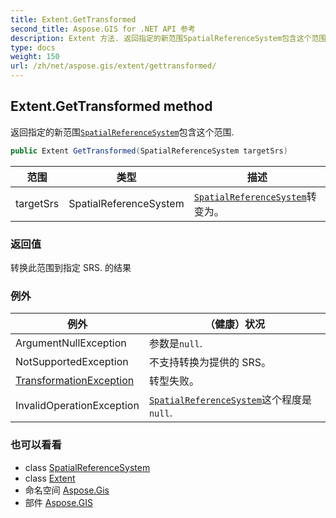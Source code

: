 ```yaml
---
title: Extent.GetTransformed
second_title: Aspose.GIS for .NET API 参考
description: Extent 方法. 返回指定的新范围SpatialReferenceSystem包含这个范围.
type: docs
weight: 150
url: /zh/net/aspose.gis/extent/gettransformed/
---
```

## Extent.GetTransformed method

返回指定的新范围[`SpatialReferenceSystem`](../../../aspose.gis.spatialreferencing/spatialreferencesystem/)包含这个范围.

```csharp
public Extent GetTransformed(SpatialReferenceSystem targetSrs)
```

| 范围 | 类型 | 描述 |
| --- | --- | --- |
| targetSrs | SpatialReferenceSystem | [`SpatialReferenceSystem`](../../../aspose.gis.spatialreferencing/spatialreferencesystem/)转变为。 |

### 返回值

转换此范围到指定 SRS. 的结果

### 例外

| 例外 | （健康）状况 |
| --- | --- |
| ArgumentNullException | 参数是`null`. |
| NotSupportedException | 不支持转换为提供的 SRS。 |
| [TransformationException](../../../aspose.gis.spatialreferencing/transformationexception/) | 转型失败。 |
| InvalidOperationException | [`SpatialReferenceSystem`](../spatialreferencesystem/)这个程度是`null`. |

### 也可以看看

* class [SpatialReferenceSystem](../../../aspose.gis.spatialreferencing/spatialreferencesystem/)
* class [Extent](../)
* 命名空间 [Aspose.Gis](../../extent/)
* 部件 [Aspose.GIS](../../../)


